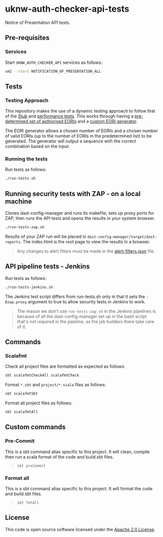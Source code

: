 # uknw-auth-checker-api-tests

Notice of Presentation API tests.

## Pre-requisites

### Services

Start `UKNW_AUTH_CHECKER_API` services as follows:

```bash
sm2 --start NOTIFICATION_OF_PRESENTATION_ALL
```

## Tests

### Testing Approach

This repository makes the use of a dynamic testing approach to follow that of the
[Stub](https://github.com/hmrc/uknw-auth-checker-api-stub)
and [performance tests](https://github.com/hmrc/uknw-auth-checker-api-performance-tests).
This works through having a [pre-determined set of authorised EORIs](src/test/scala/uk/gov/hmrc/api/utils/Eoris.scala)
and a [custom EORI generator](src/test/scala/uk/gov/hmrc/api/utils/EoriGenerator.scala).

The EORI generator allows a chosen number of EORIs and a chosen number of valid EORIs (up to the number of EORIs in the
predetermined list) to be generated. The generator will output a sequence with the correct combination based on the
input.

### Running the tests

Run tests as follows:

```bash
./run-tests.sh
```

## Running security tests with ZAP - on a local machine

Clones dast-config-manager and runs its makefile, sets up proxy ports for ZAP, then runs the API tests and opens the
results in your system browser.

```bash
./run-tests-zap.sh
``` 

Results of your ZAP run will be placed in `dast-config-manager/target/dast-reports`.
The index.html is the root page to view the results in a browser.

> Any changes to alert filters must be made in the
> [alert-filters.json](https://github.com/hmrc/uknw-auth-checker-api-tests/blob/main/alert-filters.json) file.

## API pipeline tests - Jenkins

Run tests as follows:

```bash
./run-tests-jenkins.sh
```

The Jenkins test script differs from run-tests.sh only in that it sets the `-Dzap.proxy` argument to true to allow
security tests in Jenkins to work.

> The reason we don't use `run-tests-zap.sh` in the Jenkins pipelines is because of all the dast-config-manager set up
> in the bash script that's not required in the pipeline, as the job builders there take care of it.

## Commands

### Scalafmt

Check all project files are formatted as expected as follows:

```bash
sbt scalafmtCheckAll scalafmtCheck
```

Format `*.sbt` and `project/*.scala` files as follows:

```bash
sbt scalafmtSbt
```

Format all project files as follows:

```bash
sbt scalafmtAll
```

## Custom commands

### Pre-Commit

This is a sbt command alias specific to this project. It will clean, compile then run a scala format of the
code and build.sbt files.

> `sbt preCommit`

### Format all

This is a sbt command alias specific to this project. It will format the code and build.sbt files.

> `sbt fmtAll`

## License

This code is open source software licensed under
the [Apache 2.0 License]("http://www.apache.org/licenses/LICENSE-2.0.html").
